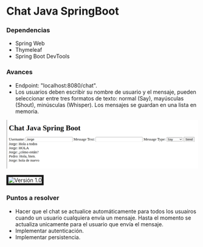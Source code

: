 # Chat Java SpringBoot

### Dependencias

* Spring Web
* Thymeleaf
* Spring Boot DevTools

### Avances

* Endpoint: "localhost:8080/chat".
* Los usuarios deben escribir su nombre de usuario y el mensaje, pueden seleccionar entre tres formatos de texto: normal (Say), mayúsculas (Shout), minúsculas (Whisper). Los mensajes se guardan en una lista en memoria.

![Versión 1.0](./imgs/chat_v_1.0.png)

<image src="./imgs/chat_v_1.0.png" alt="Versión 1.0" border="5px solid red"/>


### Puntos a resolver

* Hacer que el chat se actualice automáticamente para todos los usuairos cuando un usuario cualquiera envía un mensaje. Hasta el momento se actualiza unicamente para el usuario que envía el mensaje.
* Implementar autenticación.
* Implementar persistencia.
